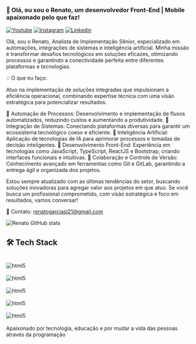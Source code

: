 
### 👋  Olá, eu sou o Renato, um desenvolvedor Front-End | Mobile apaixonado pelo que faz!


 [![Youtube](https://img.shields.io/badge/YouTube-FF0000?style=for-the-badge&logo=youtube&logoColor=white)](https://www.youtube.com/channel/UCYFuMHgUv7lJJGnq8W37QQA)
 [![Instagram](https://img.shields.io/badge/Instagram-E4405F?style=for-the-badge&logo=instagram&logoColor=white)](https://www.instagram.com/renatogarciaf_/)
 [![Linkedin](https://img.shields.io/badge/LinkedIn-0077B5?style=for-the-badge&logo=linkedin&logoColor=whitestyle=for-the-badge&logo=instagram&logoColor=white)](https://www.linkedin.com/in/renato-garcia-07b537253)

Olá, sou o Renato, Analista de Implementação Sênior, especializado em automações, integrações de sistemas e inteligência artificial. Minha missão é transformar desafios tecnológicos em soluções eficazes, otimizando processos e garantindo a conectividade perfeita entre diferentes plataformas e tecnologias.

💡 O que eu faço:

Atuo na implementação de soluções integradas que impulsionam a eficiência operacional, combinando expertise técnica com uma visão estratégica para potencializar resultados.

🔹 Automação de Processos: Desenvolvimento e implementação de fluxos automatizados, reduzindo custos e aumentando a produtividade.
🔹 Integração de Sistemas: Conectando plataformas diversas para garantir um ecossistema tecnológico coeso e eficiente.
🔹 Inteligência Artificial: Aplicação de tecnologias de IA para aprimorar processos e tomadas de decisão inteligentes.
🔹 Desenvolvimento Front-End: Experiência em tecnologias como JavaScript, TypeScript, ReactJS e Bootstrap, criando interfaces funcionais e intuitivas.
🔹 Colaboração e Controle de Versão: Conhecimento avançado em ferramentas como Git e GitLab, garantindo a entrega ágil e organizada dos projetos.

Estou sempre atualizado com as últimas tendências do setor, buscando soluções inovadoras para agregar valor aos projetos em que atuo. Se você busca um profissional comprometido, com visão estratégica e foco em resultados, vamos conversar!

📧 Contato: renatogarciasl21@gmail.com


   

 
 
 
 ![Renato GitHub stats](https://github-readme-stats.vercel.app/api?username=Renatogarciaa&show_icons=true&theme=radical)


 ## 🛠  Tech Stack

 <div style="display: inline_block"><br/>
  <img align="center" alt="html5" src="https://img.shields.io/badge/HTML5-E34F26?style=for-the-badge&logo=html5&logoColor=white" />
  </div>

  <div style="display: inline_block"><br/>
  <img align="center" alt="html5" src="https://img.shields.io/badge/CSS-239120?&style=for-the-badge&logo=css3&logoColor=white" />

  <div style="display: inline_block"><br/>
  <img align="center" alt="html5" src="https://img.shields.io/badge/Java-ED8B00?style=for-the-badge&logo=java&logoColor=white" />

  <div style="display: inline_block"><br/>
  <img align="center" alt="html5" src="https://img.shields.io/badge/Angular-DD0031?style=for-the-badge&logo=angular&logoColor=white" />

  <div style="display: inline_block"><br/>
  <img align="center" alt="html5" src="https://img.shields.io/badge/React-20232A?style=for-the-badge&logo=react&logoColor=61DAFB" />
  </div><br/>
  Apaixonado por tecnologia, educação e por mudar a vida das pessoas através da programação
